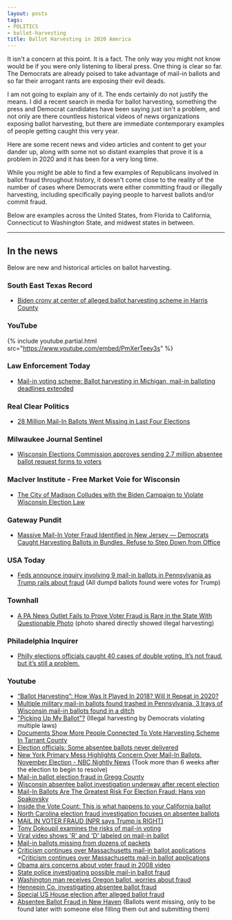 ```yaml
---
layout: posts
tags:
- POLITICS
- ballot-harvesting
title: Ballot Harvesting in 2020 America
---
```

It isn't a concern at this point. It is a fact. The only way you might not know would be if you were only listening to liberal press. One thing is clear so far. The Democrats are already poised to take advantage of mail-in ballots and so far their arrogant rants are exposing their evil deads.

I am not going to explain any of it. The ends certainly do not justify the means. I did a recent search in media for ballot harvesting, something the press and Democrat candidates have been saying just isn't a problem, and not only are there countless historical videos of news organizations exposing ballot harvesting, but there are immediate contemporary examples of people getting caught this very year.

Here are some recent news and video articles and content to get your dander up, along with some not so distant examples that prove it is a problem in 2020 and it has been for a very long time.

While you might be able to find a few examples of Republicans involved in ballot fraud throughout history, it doesn't come close to the reality of the number of cases where Democrats were either committing fraud or illegally harvesting, including specifically paying people to harvest ballots and/or commit fraud.

Below are examples across the United States, from Florida to California, Connecticut to Washington State, and midwest states in between.

--------------------------------------------------------

## In the news
Below are new and historical articles on ballot harvesting.

### South East Texas Record

* [Biden crony at center of alleged ballot harvesting scheme in Harris County](https://setexasrecord.com/stories/555775029-biden-crony-at-center-of-alleged-ballot-harvesting-scheme-in-harris-county)

### YouTube

{% include youtube.partial.html src="https://www.youtube.com/embed/PmXerTeey3s" %}

### Law Enforcement Today

* [Mail-in voting scheme: Ballot harvesting in Michigan, mail-in balloting deadlines extended](https://www.lawenforcementtoday.com/ballot-harvesting-in-michigan-mail-in-balloting-deadlines-extended/)

### Real Clear Politics

* [28 Million Mail-In Ballots Went Missing in Last Four Elections](https://www.realclearpolitics.com/articles/2020/04/24/28_million_mail-in_ballots_went_missing_in_last_four_elections_143033.html#!)

### Milwaukee Journal Sentinel

* [Wisconsin Elections Commission approves sending 2.7 million absentee ballot request forms to voters](https://www.jsonline.com/story/news/politics/2020/06/17/wisconsin-elections-commission-finalize-mailing-absentee-ballot-reqest-forms/5329007002/)

### MacIver Institute - Free Market Voie for Wisconsin

* [The City of Madison Colludes with the Biden Campaign to Violate Wisconsin Election Law](https://www.maciverinstitute.com/2020/09/the-city-of-madison-colludes-with-the-biden-campaign-to-violate-wisconsin-election-law/)

### Gateway Pundit

* [Massive Mail-In Voter Fraud Identified in New Jersey — Democrats Caught Harvesting Ballots in Bundles, Refuse to Step Down from Office](https://www.thegatewaypundit.com/2020/06/massive-mail-voter-fraud-identified-new-jersey-democrats-caught-harvesting-ballots-bundles-refuse-step-office/)

### USA Today

* [Feds announce inquiry involving 9 mail-in ballots in Pennsylvania as Trump rails about fraud](https://www.usatoday.com/story/news/politics/2020/09/24/feds-review-9-discarded-ballots-pennsylvania/3524121001/) (All dumpd ballots found were votes for Trump)

### Townhall

* [A PA News Outlet Fails to Prove Voter Fraud is Rare in the State With Questionable Photo](https://townhall.com/tipsheet/alexcorey/2020/06/30/philadelphia-inquirer-photo-fail-regarding-honesty-in-mail-ballot-drop-boxes-n2571616) (photo shared directly showed illegal harvesting)

### Philadelphia Inquirer

* [Philly elections officials caught 40 cases of double voting. It’s not fraud, but it’s still a problem.](https://www.inquirer.com/politics/election/pa-primary-election-mail-ballots-double-voting-20200616.html)

### Youtube

* [“Ballot Harvesting”: How Was It Played In 2018? Will It Repeat in 2020?](https://www.youtube.com/watch?v=NfBNwI7r1cs)
* [Multiple military mail-in ballots found trashed in Pennsylvania, 3 trays of Wisconsin mail-in ballots found in a ditch](https://www.youtube.com/watch?v=E3j8q5m9E5c)
* ["Picking Up My Ballot"?](https://www.youtube.com/watch?v=0s-9Q_N09H0) (Illegal harvesting by Democrats violating multiple laws)
* [Documents Show More People Connected To Vote Harvesting Scheme In Tarrant County](https://www.youtube.com/watch?v=BYuXPCb9sXI)
* [Election officials: Some absentee ballots never delivered](https://www.youtube.com/watch?v=-nP907n92FE)
* [New York Primary Mess Highlights Concern Over Mail-In Ballots, November Election - NBC Nightly News](https://www.youtube.com/watch?v=pNhSDtuVwPY) (Took more than 6 weeks after the election to begin to resolve)
* [Mail-in ballot election fraud in Gregg County](https://www.youtube.com/watch?v=stZtdiJw9Eo)
* [Wisconsin absentee ballot investigation underway after recent election](https://www.youtube.com/watch?v=lj_EdyuK8NI)
* [Mail-In Ballots Are The Greatest Risk For Election Fraud: Hans von Spakovsky](https://www.youtube.com/watch?v=zg0-8VH8_WE)
* [Inside the Vote Count: This is what happens to your California ballot](https://www.youtube.com/watch?v=iH23u2DSy94)
* [North Carolina election fraud investigation focuses on absentee ballots](https://www.youtube.com/watch?v=3sVBHr6JkQA)
* [MAIL IN VOTER FRAUD (NPR says Trump is RIGHT)](https://www.youtube.com/watch?v=yHMQlWnaYRs)
* [Tony Dokoupil examines the risks of mail-in voting](https://www.youtube.com/watch?v=eJO4YwSCSPI)
* [Viral video shows 'R' and 'D' labeled on mail-in ballot](https://www.youtube.com/watch?v=DyrCLH8YtzI)
* [Mail-in ballots missing from dozens of packets](https://www.youtube.com/watch?v=dRFf2K-DMqg)
* [Criticism continues over Massachusetts mail-in ballot applications](https://www.youtube.com/watch?v=-DODLi6o-N8)
*[Criticism continues over Massachusetts mail-in ballot applications](https://www.youtube.com/watch?v=-DODLi6o-N8)
* [Obama airs concerns about voter fraud in 2008 video](https://www.youtube.com/watch?v=f8Lkk_GAG4o)
* [State police investigating possible mail-in ballot fraud](https://www.youtube.com/watch?v=0E9ztxHOmgA)
* [Washington man receives Oregon ballot, worries about fraud](https://www.youtube.com/watch?v=oLj6jXKZx2A)
* [Hennepin Co. investigating absentee ballot fraud](https://www.youtube.com/watch?v=WFB_LqtHMR0)
* [Special US House election after alleged ballot fraud](https://www.youtube.com/watch?v=_PVOzP-eLJ4)
* [Absentee Ballot Fraud in New Haven](https://youtu.be/PhByDcCeD78?t=3509) (Ballots went missing, only to be found later with someone else filling them out and submitting them)
